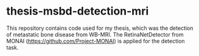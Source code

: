 # thesis-msbd-detection-mri
This repository contains code used for my thesis, which was the detection of metastatic bone disease from WB-MRI. The RetinaNetDetector from MONAI (https://github.com/Project-MONAI) is applied for the detection task.

